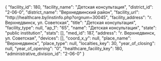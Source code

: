 {
    "facility_id": 180,
    "facility_name": "Детская консультация",
    "district_id": "2-06-0",
    "district_name": "Верхнедвинский район",
    "facility_url": "http:\/\/healthcare.by\/instinfo.php?orgnum=30045",
    "facility_address": "г. Верхнедвинск, ул. Советская",
    "title": "Детская консультация",
    "facility_type": null,
    "ap_1": "65",
    "name": "Детская консультация",
    "state": "public institution",
    "stats": [],
    "med_id": 187,
    "address": "г. Верхнедвинск, ул. Советская",
    "devices": [],
    "coord_x_y": null,
    "place_name": "Верхнедвинск",
    "place_type": null,
    "localties_key": 30,
    "year_of_closing": null,
    "year_of_opening": "0",
    "healthcare_facility_key": 180,
    "administrative_division_id": "2-06-0"
}